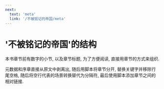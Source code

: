 ```yaml
---
next:
  text: 'meta'
  link: '/不被铭记的帝国/meta'
---
```


# '不被铭记的帝国'的结构

本书章节前有数字的小节, 以及章节标题, 为了方便阅读, 直接用章节的方式来组织.

元数据和序章直接从原文中剥离出, 随后用脚本将章节分开, 替换关键字并移除行尾空格, 随后将空行代表的场景转换替代为分隔符, 最后使用脚本添加章节之间的相对链接.
